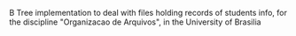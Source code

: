 B Tree implementation to deal with files holding records of students info, for the discipline "Organizacao de Arquivos", in the University of Brasilia

